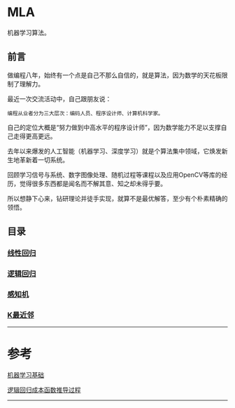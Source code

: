 # MLA
机器学习算法。

## 前言
做编程八年，始终有一个点是自己不那么自信的，就是算法，因为数学的天花板限制了理解力。

最近一次交流活动中，自己跟朋友说：

	编程从业者分为三大层次：编码人员、程序设计师、计算机科学家。

自己的定位大概是“努力做到中高水平的程序设计师”，因为数学能力不足以支撑自己走得更高更远。

去年以来爆发的人工智能（机器学习、深度学习）就是个算法集中领域，它焕发新生地革新着一切系统。

回顾学习信号与系统、数字图像处理、随机过程等课程以及应用OpenCV等库的经历，觉得很多东西都是闻名而不解其意、知之却未得乎要。

所以想静下心来，钻研理论并徒手实现，就算不是最优解答，至少有个朴素精确的领悟。

## 目录

### [线性回归](./线性回归.ipynb)
### [逻辑回归](./逻辑回归.ipynb)
### [感知机](./感知机.ipynb)
### [K最近邻](./K最近邻.ipynb)

---
# 参考
[机器学习基础][0]

[逻辑回归成本函数推导过程][1]

---
[0]: https://github.com/zotroneneis/machine_learning_basics  "美女研究生大作"
[1]: https://stats.stackexchange.com/questions/278771/how-is-the-cost-function-from-logistic-regression-derivated "逻辑回归成本函数推导过程"